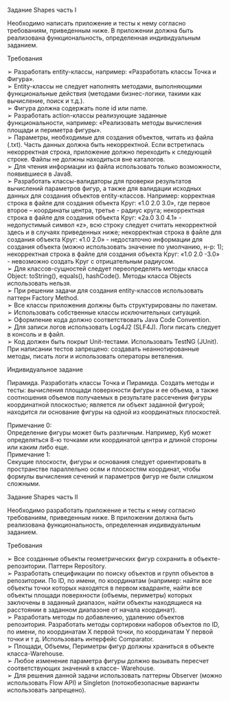 Задание Shapes часть I

Необходимо написать приложение и тесты к нему согласно требованиям,
приведенным ниже. В приложении должна быть реализована функциональность,
определенная индивидуальным заданием.

Требования

➢ Разработать entity-классы, например: «Разработать классы Точка и Фигура».\
➢ Entity-классы не следует наполнять методами, выполняющими функциональные
действия (методами бизнес-логики, такими как вычисление, поиск и т.д.).\
➢ Фигура должна содержать поле id или name.\
➢ Разработать action-классы реализующие заданные функциональности, например:
«Реализовать методы вычисления площади и периметра фигуры».\
➢ Параметры, необходимые для создания объектов, читать из файла (.txt). Часть данных
должна быть некорректной. Если встретилась некорректная строка, приложение
должно переходить к следующей строке. Файлы не должны находиться вне каталогов.\
➢ Для чтения информации из файла использовать только возможности, появившиеся в
Java8.\
➢ Разработать классы-валидаторы для проверки результатов вычислений параметров фигур,
а также для валидации исходных данных для создания объектов entity-классов.
Например: корректная строка в файле для создания объекта Круг: «1.0 2.0 3.0», где
первое второе – координаты центра, третье - радиус круга;
некорректная строка в файле для создания объекта Круг: «2a.0 3.0 4.1» - недопустимый
символ «z», всю строку следует считать некорректной здесь и в случаях приведенных
ниже;
некорректная строка в файле для создания объекта Круг: «1.0 2.0» - недостаточно
информации для создания объекта (можно использовать значение по умолчанию, н-р: 1);
некорректная строка в файле для создания объекта Круг: «1.0 2.0 -3.0» - невозможно
создать Круг с отрицательным радиусом.\
➢ Для классов-сущностей следует переопределять методы класса Object: toString(),
equals(), hashCode(). Методы класса Objects использовать нельзя.\
➢ При решении задачи для создания entity-классов использовать паттерн Factory Method.\
➢ Все классы приложения должны быть структурированы по пакетам.\
➢ Использовать собственные классы исключительных ситуаций.\
➢ Оформление кода должно соответствовать Java Code Convention.\
➢ Для записи логов использовать Log4J2 (SLF4J). Логи писать следует в консоль и в файл.\
➢ Код должен быть покрыт Unit-тестами. Использовать TestNG (JUnit). При написании тестов
запрещено: создавать неаннотированные методы, писать логи и использовать операторы
ветвления.

Индивидуальное задание

Пирамида. Разработать классы Точка и Пирамида. Создать методы и тесты:
вычисления площади поверхности фигуры и ее объема, а также соотношения объемов
получаемых в результате рассечения фигуры координатной плоскостью; является ли
объект заданной фигурой; находится ли основание фигуры на одной из координатных
плоскостей.

Примечание 0:\
Определение фигуры может быть различным. Например, Куб может определяться 8-ю
точками или координатой центра и длиной стороны или каким либо еще.\
Примечание 1:\
Cекущие плоскости, фигуры и основания следует ориентировать в пространстве
параллельно осям и плоскостям координат, чтобы формулы вычисления сечений и
параметров фигур не были слишком сложными.

Задание Shapes часть II

Необходимо разработать приложение и тесты к нему согласно
требованиям, приведенным ниже. В приложении должна быть реализована
функциональность, определенная индивидуальным заданием.

Требования

➢ Все созданные объекты геометрических фигур сохранить в объекте-репозитории. Паттерн
Repository.\
➢ Разработать спецификации по поиску объектов и групп объектов в репозитории. По ID, по
имени, по координатам (например: найти все объекты точки которых находятся в первом
квадранте, найти все объекты площади поверхности (объемы, периметры) которых
заключены в заданный диапазон, найти объекты находящиеся на расстоянии в заданном
диапазоне от начала координат).\
➢ Разработать методы по добавлению, удалению объектов репозитория.
Разработать методы сортировки наборов объектов по ID, по имени, по координатам Х первой
точки, по координатам Y первой точки и т д. Использовать интерфейс Comparator.\
➢ Площади, Объемы, Периметры фигур должны храниться в объекте класса-Warehouse.\
➢ Любое изменение параметра фигуры должно вызывать пересчет соответствующих значений
в классе- Warehouse.\
➢ Для решения данной задачи использовать паттерны Observer (можно использовать Flow
API) и Singleton (потокобезопасные варианты использовать запрещено).